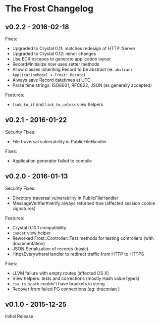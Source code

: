 # The Frost Changelog

## v0.2.2 - 2016-02-18

Fixes:
- Upgraded to Crystal 0.11: matches redesign of HTTP::Server
- Upgraded to Crystal 0.12: minor changes
- Use ECR escapes to generate application layout
- Record#initialize now uses setter methods
- Allow classes inheriting Record to be abstract (ie. `abstract ApplicationModel < Frost::Record`)
- Always save Record datetimes at UTC
- Parse time strings: ISO8601, RFC822, JSON (as generally accepted)

Features:
- `link_to_if` and `link_to_unless` view helpers

## v0.2.1 - 2016-01-22

Security Fixes:
- File traversal vulnerability in PublicFileHandler

Fixes:
- Application generator failed to compile

## v0.2.0 - 2016-01-13

Security Fixes:
- Directory traversal vulnerability in PublicFileHandler
- MessageVerifier#verify always returned true (affected session cookie signatures)

Features:
- Crystal 0.10.1 compatibility
- `concat` view helper
- Reworked Frost::Controller::Test methods for testing controllers (with documentation)
- JSON Serialization of records (basic)
- HttpsEverywhereHandler to redirect traffic from HTTP to HTTPS

Fixes:
- LLVM failure with empty routes (affected OS X)
- View helpers: tests and corrections (mostly Hash value types)
- `css_to_xpath` couldn't have brackets in string
- Recover from failed PG connections (eg: draconian )

## v0.1.0 - 2015-12-25

Initial Release
